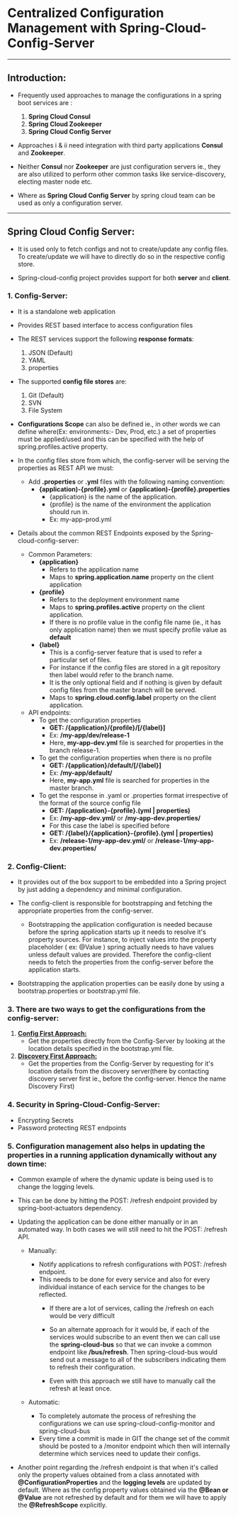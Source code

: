 # Centralized Configuration Management with Spring-Cloud-Config-Server

---
## Introduction:
- Frequently used approaches to manage the configurations in a spring boot services are :
	1. **Spring Cloud Consul**
	2. **Spring Cloud Zookeeper**
	3. **Spring Cloud Config Server**

- Approaches i & ii need integration with third party applications **Consul** and **Zookeeper**.

- Neither **Consul** nor **Zookeeper** are just configuration servers ie., they are also
  utilized to perform other common tasks like service-discovery, electing master node etc.
  
- Where as **Spring Cloud Config Server** by spring cloud team can be used as only a configuration server.


---
## Spring Cloud Config Server:

- It is used only to fetch configs and not to create/update any config files. To create/update we will have to directly do so in the respective config store.

- Spring-cloud-config project provides support for both **server** and **client**.

### 1. Config-Server:

- It is a standalone web application

- Provides REST based interface to access configuration files

- The REST services support the following **response formats**:
	1. JSON (Default)
	2. YAML
	3. properties
	
- The supported **config file stores** are:
	1. Git (Default)
	2. SVN
	3. File System
	
- **Configurations Scope** can also be defined ie., in other words we can define where(Ex: environments:- Dev, Prod, etc.) a set of properties must be applied/used and this can be specified with the help of spring.profiles.active property.
		
- In the config files store from which, the config-server will be serving the properties as REST API we must:
	- Add **.properties** or **.yml** files with the following naming convention:
		- **{application)-{profile}.yml** or **{application)-{profile}.properties**
			- {application} is the name of the application.
			- {profile} is the name of the environment the application should run in.
			- Ex: my-app-prod.yml
			
- Details about the common REST Endpoints exposed by the Spring-cloud-config-server:
	- Common Parameters:
		- **{application}**
			- Refers to the application name
			- Maps to **spring.application.name** property on the client application
		- **{profile}**
			- Refers to the deployment environment name
			- Maps to **spring.profiles.active** property on the client application.
			- If there is no profile value in the config file name (ie., it has only application name) then we must specify profile value as **default**
		- **{label}**
			- This is a config-server feature that is used to refer a particular set of files.
			- For instance if the config files are stored in a git repository then label would refer to the branch name.
			- It is the only optional field and if nothing is given by default config files from the master branch will be served.
			- Maps to **spring.cloud.config.label** property on the client application.
	- API endpoints:
		- To get the configuration properties 
			- **GET: /{application}/{profile}/[/{label}]**
			- Ex: **/my-app/dev/release-1** 
			- Here, **my-app-dev.yml** file is searched for properties in the branch release-1.
		- To get the configuration properties when there is no profile
			- **GET: /{application}/default/[/{label}]**
			- Ex: **/my-app/default/** 
			- Here, **my-app.yml** file is searched for properties in the master branch.
		- To get the response in .yaml or .properties format irrespective of the format of the source config file
			- **GET: /{application}-{profile}.(yml | properties)**
			- Ex: **/my-app-dev.yml/** or **/my-app-dev.properties/** 
			- For this case the label is specified before
			- **GET: /{label}/{application}-{profile}.(yml | properties)**
			- Ex: **/release-1/my-app-dev.yml/** or **/release-1/my-app-dev.properties/** 
			
### 2. Config-Client:

- It provides out of the box support to be embedded into a Spring project by just adding a dependency and minimal configuration.
- The config-client is responsible for bootstrapping and fetching the appropriate properties from the config-server.
	- Bootstrapping the application configuration is needed because before the spring application starts up it needs to resolve it's property sources. For instance, to inject values into the property placeholder ( ex: @Value ) spring actually needs to have values unless default values are provided. Therefore the config-client needs to fetch the properties from the config-server before the application starts.
	
- Bootstrapping the application properties can be easily done by using a bootstrap.properties or bootstrap.yml file.


### 3. There are two ways to get the configurations from the config-server:
1. [**Config First Approach:**](https://github.com/sriram5795/Springboot-Demo-Projects/tree/master/1.%20Configuration%20Management/1.%20Config%20First/SpringCloudConfigServer "readme")
	- Get the properties directly from the Config-Server by looking at the location details specified in the bootstrap.yml file.
2. [**Discovery First Approach:**](https://github.com/sriram5795/Springboot-Demo-Projects/tree/master/1.%20Configuration%20Management/2.%20Discovery%20First/EurekaServer-ConfigServer "readme")
	- Get the properties from the Config-Server by requesting for it's location details from the discovery server(there by contacting discovery server first ie., before the config-server. Hence the name Discovery First)

### 4. Security in Spring-Cloud-Config-Server:
- Encrypting Secrets
- Password protecting REST endpoints
			
### 5. Configuration management also helps in updating the properties in a running application dynamically without any down time:
- Common example of where the dynamic update is being used is to change the logging levels.
- This can be done by hitting the POST: /refresh endpoint provided by spring-boot-actuators dependency.		
- Updating the application can be done either manually or in an automated way. In both cases we will still need to hit the POST: /refresh API.
	- Manually:
		- Notify applications to refresh configurations with POST: /refresh endpoint.
		- This needs to be done for every service and also for every individual instance of each service for the changes to be reflected.
			- If there are a lot of services, calling the /refresh on each would be very difficult
			- So an alternate approach for it would be, if each of the services would subscribe to an event then we can call use the **spring-cloud-bus** so that we can invoke a common endpoint like **/bus/refresh**. Then spring-cloud-bus would send out a message to all of the subscribers indicating them  to refresh their configuration.
			
			- Even with this approach we still have to manually call the refresh at least once.
			
	- Automatic:
		- To completely automate the process of refreshing the configurations we can use spring-cloud-config-monitor and spring-cloud-bus
		- Every time a commit is made in GIT the change set of the commit should be posted to a /monitor endpoint which then will internally determine which services need to update their configs.
		
- Another point regarding the /refresh endpoint is that when it's called only the property values obtained from a class annotated with **@ConfigurationProperties** and the **logging levels** are updated by default. Where as the config property values obtained via the **@Bean or @Value** are not refreshed by default and for them we will have to apply the **@RefreshScope** explicitly. 

